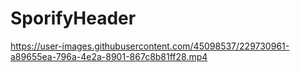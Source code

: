 # SporifyHeader


https://user-images.githubusercontent.com/45098537/229730961-a89655ea-796a-4e2a-8901-867c8b81ff28.mp4
